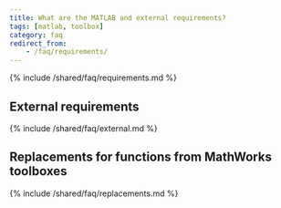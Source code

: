 ```yaml
---
title: What are the MATLAB and external requirements?
tags: [matlab, toolbox]
category: faq
redirect_from:
    - /faq/requirements/
---
```


{% include /shared/faq/requirements.md %}

## External requirements

{% include /shared/faq/external.md %}

## Replacements for functions from MathWorks toolboxes

{% include /shared/faq/replacements.md %}
